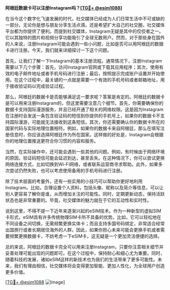 **阿根廷数据卡可以注册Instagram吗？[[TG💪+ @esim1088](https://t.me/s/esim1088)]**

在当今这个数字化飞速发展的时代，社交媒体已经成为人们日常生活中不可或缺的一部分。无论你是想与朋友分享生活点滴，还是希望扩大自己的社交圈，社交媒体平台都为你提供了便利。而提到社交媒体，Instagram无疑是其中的佼佼者之一。它以其独特的图片和视频分享功能吸引了全球无数用户。然而，对于那些身在国外的人来说，注册Instagram可能会遇到一些小问题，比如是否可以用阿根廷的数据卡进行注册。今天，我们就来详细探讨一下这个问题。

首先，让我们了解一下Instagram的基本注册流程。通常情况下，注册Instagram需要以下几个步骤：首先，访问Instagram官网或下载其应用程序；其次，使用有效的电子邮件地址或者手机号码进行注册；最后，按照提示完成账户设置并开始使用。在这个过程中，最关键的一点就是需要一个有效的手机号码或者邮箱地址，用于接收验证码以完成验证过程。

那么，阿根廷的数据卡是否能够满足这一要求呢？答案是肯定的。阿根廷的数据卡是可以用来注册Instagram的，但这里需要注意几个细节。首先，你需要确保你的数据卡支持国际漫游服务，并且已经开通了相关的网络权限。这是因为Instagram在注册时会发送一条包含验证码的短信到你提供的手机号上，如果你的数据卡不支持国际漫游，可能就无法接收到这条短信。其次，你还需要确认你的数据卡所在的国家代码与实际地理位置相符。例如，如果你的数据卡来自阿根廷，那么在填写注册信息时，你应该选择阿根廷作为所在国家。这样做的好处是，Instagram会根据你的地理位置推送更符合你习惯的内容和服务。

当然，在实际操作中，还可能会遇到一些其他的问题。例如，有时候由于网络环境的原因，验证码短信可能会延迟到达，甚至丢失。在这种情况下，你可以尝试更换网络连接方式，比如切换到Wi-Fi网络，或者联系运营商寻求帮助。此外，如果多次尝试仍然失败，也可以考虑使用备用的手机号码进行注册。

除了技术层面的考量外，还有一些实用的小技巧可以帮助你更好地利用Instagram。比如，合理设置个人资料，包括头像、昵称以及简介等信息，可以让别人更容易了解你是谁，从而增加关注的可能性。同时，定期更新动态，保持活跃状态也是非常重要的。毕竟，社交媒体的魅力就在于它的互动性和实时性。

说到这里，不得不提一下近年来逐渐兴起的eSIM技术。作为一种新型的虚拟SIM卡形式，eSIM具有许多传统物理SIM卡所不具备的优势。比如，它可以轻松地在不同设备之间切换，无需频繁更换实体卡；而且支持多国号码绑定，非常适合经常出国旅行或者长期居住海外的人群。因此，如果你担心未来可能会更换手机或者需要频繁更换数据卡，不妨考虑一下eSIM卡，这无疑是一个更加灵活便捷的选择。

总的来说，阿根廷的数据卡完全可以用来注册Instagram，只要你注意相关细节并妥善处理可能出现的问题即可。在这个过程中，保持耐心和细心尤为重要。同时，随着科技的发展，诸如eSIM这样的新技术也为我们的生活带来了更多可能性。未来，我们有理由相信，社交媒体将会变得更加智能、更加人性化，为全球用户创造更多价值。

[[TG💪+ @esim1088](https://t.me/s/esim1088) ![Image](https://i.postimg.cc/4NQfJmqS/Snipaste-2025-05-13-00-14-12.png)]